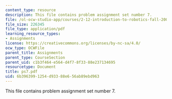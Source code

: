 ```yaml
---
content_type: resource
description: This file contains problem assignment set number 7.
file: /ol-ocw-studio-app/courses/2-12-introduction-to-robotics-fall-2005/6b3963991254d93388e656ab89ebd963_ps7.pdf
file_size: 226345
file_type: application/pdf
learning_resource_types:
- Assignments
license: https://creativecommons.org/licenses/by-nc-sa/4.0/
ocw_type: OCWFile
parent_title: Assignments
parent_type: CourseSection
parent_uid: c1b3f464-e564-d4f7-8f33-88e237134695
resourcetype: Document
title: ps7.pdf
uid: 6b396399-1254-d933-88e6-56ab89ebd963
---
```

This file contains problem assignment set number 7.